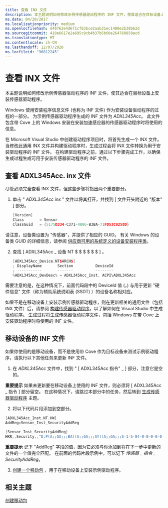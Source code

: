 ```yaml
---
title: 查看 INX 文件
description: 本主题说明如何修改示例传感器驱动程序的 INF 文件，使其适合在目标设备上安装传感器驱动程序。
ms.date: 04/20/2017
ms.localizationpriority: medium
ms.openlocfilehash: d40762e4d671cf63bce2aab31ec1480e2b38b62d
ms.sourcegitcommit: 418e6617e2a695c9cb4b37b5b60e264760858acd
ms.translationtype: MT
ms.contentlocale: zh-CN
ms.lasthandoff: 12/07/2020
ms.locfileid: "96812245"
---
```

# <a name="review-the-inx-file"></a>查看 INX 文件


本主题说明如何修改示例传感器驱动程序的 INF 文件，使其适合在目标设备上安装传感器驱动程序。

Windows 使用安装程序信息文件 (也称为 INF 文件) 作为安装设备驱动程序的过程的一部分。 为示例传感器驱动程序生成的 INF 文件为 *ADXL345Acc*。 此文件包含带 Cove 上的 Windows 安装在安装加速感应器的传感器驱动程序时将使用的信息。

在 Microsoft Visual Studio 中创建驱动程序项目时，将首先生成一个 INX 文件。 当修改此通用 INX 文件并构建驱动程序时，生成过程会将 INX 文件转换为用于安装驱动程序的 INF 文件。 在构建驱动程序之前，通过以下步骤完成工作，以确保生成过程生成可用于安装传感器驱动程序的 INF 文件。

## <a name="review-the-adxl345accinx-file"></a>查看 ADXL345Acc. inx 文件


尽管必须完全查看 INX 文件，但这些步骤将指出两个重要部分。

1. 单击 " *ADXL345Acc inx* " 文件以将其打开，并找到 \[ 文件开头附近的 "版本" \] 部分。
   ```cpp
   [Version]
   Class       = Sensor
   ClassGuid   = {5175D334-C371-4806-B3BA-71FD53C9258D}
   ```

请注意，设备类设置为 "传感器"，并提供了相应的 GUID。 有关 Windows 的设备类 GUID 的详细信息，请参阅 [供应商可用的系统定义的设备安装程序类](../install/system-defined-device-setup-classes-available-to-vendors.md)。

2. 查找 \[ ADXL345Acc \_ 设备 NT $ $ $ $ $ $ \] 。
   ```cpp
   [ADXL345Acc_Device.NT$ARCH$]
   ; DisplayName       Section          DeviceId
   ; -----------       -------          --------
   %ADXL345Acc_DevDesc% = ADXL345Acc_Inst, ACPI\ADXL345Acc
   ```

需要注意的是，在这种情况下，前面代码段中的 DeviceId 值 (，) 与用于更新 "硬件信息" 文件（称为辅助系统说明表 (SSDT) ）的设备名称相对应。

如果不是在移动设备上安装示例传感器驱动程序，则在更新相关的通用文件（包括 INX 文件）后，请参阅 [构建传感器驱动程序](build-the-sensor-driver.md)，以了解如何在 Visual Studio 中生成驱动程序。 生成过程将生成传感器驱动程序文件，包括 Windows 在带 Cove 上安装驱动程序时将使用的 INF 文件。

## <a name="inf-file-for-a-mobile-device"></a>移动设备的 INF 文件


如果你使用的是移动设备，而不是使用带 Cove 作为目标设备来测试示例驱动程序，请执行以下其他任务来更新 INF 文件。

1. 在 *ADXL345Acc* 文件中，找到 " \[ ADXL345Acc 指令" \_ \] 部分，注意它是空的。

**重要提示**  如果未更新要在移动设备上使用的 INF 文件，则必须将 \[ ADXL345Acc \_ 指令 \] 部分留空。 在这种情况下，请跳过本部分中的任务，然后转到 [生成传感器驱动程序](build-the-sensor-driver.md) 主题。

 

2. 将以下代码片段添加到空部分。

```cpp
[ADXL345Acc_Inst.NT.HW]
AddReg=Sensor_Inst_SecurityAddReg

[Sensor_Inst_SecurityAddReg]
HKR,,Security,,"D:P(A;;GA;;;BA)(A;;GA;;;SY)(A;;GA;;;S-1-5-84-0-0-0-0-0)"    ; Allow all UMDF drivers to access this driver
```

**重要提示**  记下 "AddReg" 字段的值，因为它必须与你添加到将在下一步中更新的文件的一个值完全匹配。 在前面的代码片段示例中，可以记下 *传感器 \_ 指令 \_ SecurityAddReg*。

 

3. [创建一个移动包](creating-a-mobile-package.md) ，用于在移动设备上安装示例驱动程序。

## <a name="related-topics"></a>相关主题

[创建移动包](creating-a-mobile-package.md)
